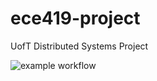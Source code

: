 # ece419-project
UofT Distributed Systems Project

![example workflow](https://github.com/frederickjboyd/ece419-project/actions/workflows/ant.yml/badge.svg)
